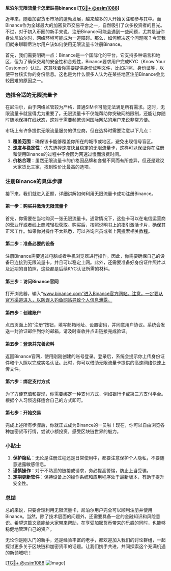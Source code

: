 **尼泊尔无限流量卡怎麽註冊binance [[TG💪+ @esim1088](https://t.me/s/esim1088)]**

近年来，随着加密货币市场的蓬勃发展，越来越多的人开始关注和参与其中。而Binance作为全球最大的加密货币交易平台之一，自然吸引了众多投资者的目光。不过，对于初入币圈的新手来说，注册Binance可能会遇到一些问题，尤其是当你身处尼泊尔时，网络环境可能成为一道障碍。那么，如何解决这个问题呢？今天我们就来聊聊尼泊尔用户该如何使用无限流量卡注册Binance。

首先，我们需要明确一点：Binance是一个国际化的平台，它支持多种语言和地区，但为了确保交易的安全性和合规性，Binance要求用户完成KYC（Know Your Customer）认证。这意味着你需要提供身份证明文件，比如护照、身份证等，以便平台核实你的身份信息。这也是为什么很多人认为在某些地区注册Binance会比较困难的原因之一。

### **选择合适的无限流量卡**

在尼泊尔，由于网络监管较为严格，普通SIM卡可能无法满足所有需求。这时，无限流量卡就显得尤为重要了。无限流量卡不仅能帮助你突破网络限制，还能让你随时随地保持在线状态，这对于需要频繁访问国际网站的用户来说非常方便。

市场上有许多提供无限流量服务的供应商，但在选择时需要注意以下几点：

1. **覆盖范围**：确保该卡能够覆盖你所在的城市或地区，避免出现信号盲区。
2. **速度与稳定性**：优先选择速度快且稳定的无限流量卡，这样可以保证你在注册和使用Binance的过程中不会因为网速过慢而浪费时间。
3. **价格合理**：虽然无限流量卡的价格因品牌和套餐不同而有所差异，但还是建议大家货比三家，找到性价比最高的选项。

### **注册Binance的具体步骤**

接下来，我们就进入正题，详细讲解如何利用无限流量卡成功注册Binance。

#### **第一步：购买并激活无限流量卡**

首先，你需要在当地购买一张无限流量卡。通常情况下，这些卡可以在电信运营商的营业厅或者线上商城轻松获取。购买后，按照说明书上的指引激活卡片，确保其正常工作。如果你对操作不太熟悉，可以咨询店员或者上网搜索相关教程。

#### **第二步：准备必要的设备**

注册Binance需要通过电脑或者手机浏览器进行操作。因此，你需要确保自己的设备已连接到无限流量卡，并且可以稳定上网。此外，还需要准备好身份证件照片以及近期的自拍照，这些都是后续KYC认证所需的材料。

#### **第三步：访问Binance官网**

打开浏览器，输入“www.binance.com”进入Binance官方网站。注意，一定要从官方渠道进入，以防误入钓鱼网站导致个人信息泄露。

#### **第四步：创建账户**

点击页面上的“注册”按钮，填写邮箱地址、设置密码，并同意用户协议。系统会发送一封验证邮件到你的邮箱，请及时查收并点击链接完成验证。

#### **第五步：登录并完善资料**

返回Binance官网，使用刚刚创建的账号登录。登录后，系统会提示你上传身份证件和个人照以完成实名认证。此时，你可以借助无限流量卡提供的高速网络快速上传文件。

#### **第六步：绑定支付方式**

为了方便充值和提现，你需要绑定一种支付方式，例如银行卡或第三方支付平台。根据个人习惯选择适合自己的方式即可。

#### **第七步：开始交易**

完成上述所有步骤后，你就正式成为Binance的一员啦！现在，你可以自由浏览各种加密货币行情，尝试小额投资，感受区块链世界的魅力。

### **小贴士**

1. **保护隐私**：无论是注册过程还是日常使用中，都要注意保护个人隐私，不要随意透露敏感信息。
2. **谨慎操作**：对于不熟悉的链接或请求，务必提高警惕，防止上当受骗。
3. **定期更新软件**：保持设备上的操作系统和应用程序处于最新版本，有助于提升安全性。

### **总结**

总的来说，只要合理利用无限流量卡，尼泊尔用户完全可以顺利注册并使用Binance。当然，除了技术层面的问题外，还需要具备一定的金融知识和风险意识。希望这篇文章能给大家带来帮助，在享受加密货币带来的乐趣的同时，也能够稳健地管理自己的资产。

无论你是刚入门的新手，还是经验丰富的老手，都欢迎加入我们的讨论群组，一起探讨更多关于区块链和加密货币的话题。让我们携手共进，共同探索这个充满机遇的新领域吧！

[[TG💪+ @esim1088](https://t.me/s/esim1088) ![Image](https://i.postimg.cc/4NQfJmqS/Snipaste-2025-05-13-00-14-12.png)]